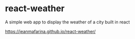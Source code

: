 # react-weather
A simple web app to display the weather of a city built in react

https://jeanmafarina.github.io/react-weather/
